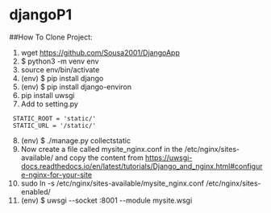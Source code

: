 # djangoP1

##How To Clone Project:

  1)  wget https://github.com/Sousa2001/DjangoApp
  2)  $ python3 -m venv env
  3)  source env/bin/activate
  4)  (env) $ pip install django
  5)  (env) $ pip install django-environ
  6)  pip install uwsgi
  7)  Add to setting.py 

	 STATIC_ROOT = 'static/'
	 STATIC_URL = '/static/'

  8) (env) $ ./manage.py collectstatic
  9) Now create a file called mysite_nginx.conf in the /etc/nginx/sites-available/ and copy the content from
	https://uwsgi-docs.readthedocs.io/en/latest/tutorials/Django_and_nginx.html#configure-nginx-for-your-site
  10) sudo ln -s /etc/nginx/sites-available/mysite_nginx.conf /etc/nginx/sites-enabled/
  11) (env) $ uwsgi --socket :8001 --module mysite.wsgi 

